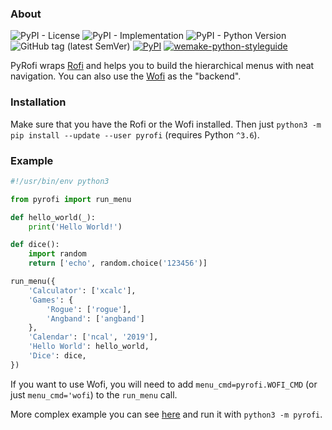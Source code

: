 ### About

![PyPI - License](https://img.shields.io/pypi/l/pyrofi.svg)
![PyPI - Implementation](https://img.shields.io/pypi/implementation/pyrofi.svg)
![PyPI - Python Version](https://img.shields.io/pypi/pyversions/pyrofi.svg)
![GitHub tag (latest SemVer)](https://img.shields.io/github/tag/astynax/pyrofi.svg)
[![PyPI](https://img.shields.io/pypi/v/pyrofi.svg)](https://pypi.org/project/pyrofi/)
[![wemake-python-styleguide](https://img.shields.io/badge/style-wemake-000000.svg)](https://github.com/wemake-services/wemake-python-styleguide)

PyRofi wraps [Rofi](https://github.com/davatorium/rofi) and helps you to build the hierarchical menus with neat navigation. You can also use the [Wofi](https://hg.sr.ht/~scoopta/wofi) as the "backend".

### Installation

Make sure that you have the Rofi or the Wofi installed. Then just `python3 -m pip install --update --user pyrofi` (requires Python `^3.6`).

### Example

```python
#!/usr/bin/env python3

from pyrofi import run_menu

def hello_world(_):
    print('Hello World!')

def dice():
    import random
    return ['echo', random.choice('123456')]

run_menu({
    'Calculator': ['xcalc'],
    'Games': {
        'Rogue': ['rogue'],
        'Angband': ['angband']
    },
    'Calendar': ['ncal', '2019'],
    'Hello World': hello_world,
    'Dice': dice,
})
```

If you want to use Wofi, you will need to add `menu_cmd=pyrofi.WOFI_CMD` (or just `menu_cmd='wofi`) to the `run_menu` call.

More complex example you can see [here](https://github.com/astynax/pyrofi/blob/master/pyrofi/__main__.py) and run it with `python3 -m pyrofi`.
